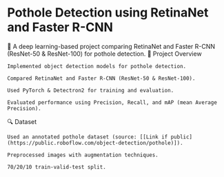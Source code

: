 # Pothole Detection using RetinaNet and Faster R-CNN

🚀 A deep learning-based project comparing RetinaNet and Faster R-CNN (ResNet-50 & ResNet-100) for pothole detection.
📌 Project Overview

    Implemented object detection models for pothole detection.
    
    Compared RetinaNet and Faster R-CNN (ResNet-50 & ResNet-100).
    
    Used PyTorch & Detectron2 for training and evaluation.
    
    Evaluated performance using Precision, Recall, and mAP (mean Average Precision).
    

🔍 Dataset

    Used an annotated pothole dataset (source: [[Link if public](https://public.roboflow.com/object-detection/pothole)]).
    
    Preprocessed images with augmentation techniques.
    
    70/20/10 train-valid-test split.
